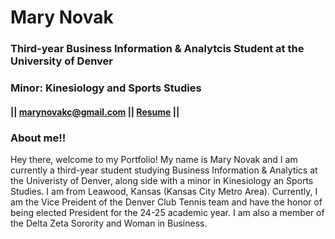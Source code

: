 # Mary Novak
### Third-year Business Information & Analytcis Student at the University of Denver
### Minor: Kinesiology and Sports Studies
#### || marynovakc@gmail.com || [Resume](Mary%Novak%Resume.pdf) ||
### About me!!
Hey there, welcome to my Portfolio!
My name is Mary Novak and I am currently a third-year student studying Business Information & Analytics at the Univeristy of Denver, along side with a minor in Kinesiology an Sports Studies. I am from Leawood, Kansas (Kansas City Metro Area). Currently, I am the Vice Preident of the Denver Club Tennis team and have the honor of being elected President for the 24-25 academic year. I am also a member of the Delta Zeta Sorority and Woman in Business.



<!--
**marynovak/marynovak** is a ✨ _special_ ✨ repository because its `README.md` (this file) appears on your GitHub profile.

Here are some ideas to get you started:

- 🔭 I’m currently working on ...
- 🌱 I’m currently learning ...
- 👯 I’m looking to collaborate on ...
- 🤔 I’m looking for help with ...
- 💬 Ask me about ...
- 📫 How to reach me: ...
- 😄 Pronouns: ...
- ⚡ Fun fact: ...
-->
